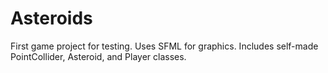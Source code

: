 # Asteroids
First game project for testing.
Uses SFML for graphics.
Includes self-made PointCollider, Asteroid, and Player classes.
